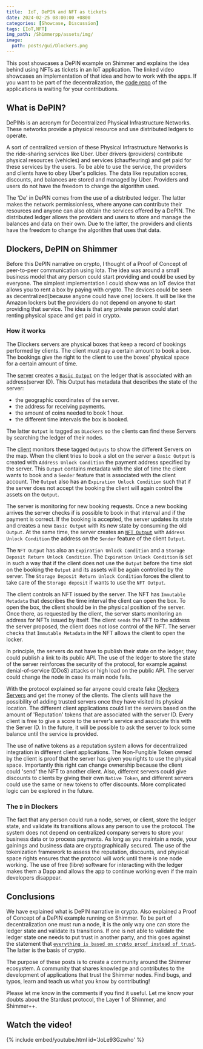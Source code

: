 ```yaml
---
title:  IoT, DePIN and NFT as tickets
date: 2024-02-25 08:00:00 +0800
categories: [Showcase, Discussion]
tags: [IoT,NFT]
img_path: /Shimmerpp/assets/img/
image:
  path: posts/gui/Dlockers.png
---
```


This post showcases a DePIN example on Shimmer and explains the idea behind using NFTs as tickets in an IoT application.
The linked video showcases an implementation of that idea and how to work with the apps.
If you want to be part of the decentralization, the [code repo](https://github.com/EddyTheCo/DLockers) of the applications is waiting for your contributions.

## What is DePIN?

DePINs is an acronym for Decentralized Physical Infrastructure Networks. 
These networks provide a physical resource and use distributed ledgers to operate.

A sort of centralized version of these Physical Infrastructure Networks is the ride-sharing services like Uber.
Uber drivers (providers) contribute physical resources (vehicles) and services (chauffeuring) and get paid for these services by the users.
To be able to use the service, the providers and clients have to obey Uber's policies.
The data like reputation scores, discounts, and balances  are stored and managed by Uber.
Providers and users do not have the freedom to change the algorithm used.

The 'De' in DePIN comes from the use of a distributed ledger.
The latter makes the network permissionless, where anyone can contribute their resources and anyone 
can also obtain the services offered by a DePIN.
The distributed ledger allows the providers and users to store and manage the balances and data on their own.
Due to the latter, the providers and clients have the freedom to change the algorithm that uses that data. 


## Dlockers, DePIN on Shimmer

Before this DePIN narrative on crypto, I thought of a Proof of Concept of peer-to-peer communication using Iota.
The idea was around a small business model that any person could start providing and could be used by everyone.
The simplest implementation I could show was an IoT device that allows you to rent a box by paying with crypto.
The devices could be seen as decentralized(because anyone could have one) lockers. 
It will be like the Amazon lockers but the providers do not depend on anyone to start providing that service.
The idea is that any private person could start renting physical space and get paid in crypto.
 
### How it works

The Dlockers servers are physical boxes that keep a record of bookings performed by clients.
The client must pay a certain amount to book a box.
The bookings give the right to the client to use the boxes' physical space for a certain amount of time.

The [server](https://github.com/EddyTheCo/DLockers/tree/main/Server) creates a [`Basic Output`](https://wiki.iota.org/tips/tips/TIP-0018/#basic-output) on the ledger that is associated with an address(server ID).
This Output has metadata that describes the state of the server:

- the geographic coordinates of the server.
- the address for receiving payments.
- the amount of coins needed to book 1 hour.
- the different time intervals the box is booked.

The latter `Output` is tagged as `DLockers` so the clients can find these Servers by searching the ledger of their nodes.

The [client](https://github.com/EddyTheCo/DLockers/tree/main/Client) monitors these tagged `Outputs` to show the different Servers on the map.
When the client tries to book a slot on the server a `Basic Output` is created with `Address Unlock Condition` the payment address specified by the server.
This `Output` contains metadata with the slot of time the client wants to book and a `Sender` feature that is associated with the client account.
The `Output` also has an `Expiration Unlock Condition` such that if the server does not accept the booking the client will again control the assets on the `Output`.

The server is monitoring for new booking requests.
Once a new booking arrives the server checks if is possible to book in that interval and if the payment is correct.
If the booking is accepted, the server updates its state and creates a new `Basic Output` with its new state by consuming the old `Output`.
At the same time, the server creates an [`NFT Output`](https://wiki.iota.org/tips/tips/TIP-0018/#nft-output) with `Address Unlock Condition`
the address on the `Sender` feature of the client `Output`. 

The `NFT Output` has also an `Expiration Unlock Condition` and a `Storage Deposit Return Unlock Condition`.
The `Expiration Unlock Condition` is set in such a way that if the client does not use the `Output` before the time slot on the booking the `Output` and its assets will be again controlled by the server.
The `Storage Deposit Return Unlock Condition` forces the client to take care of the `Storage deposit` if wants to use the `NFT Output`.

The client controls an NFT issued by the server.
The NFT has `Immutable Metadata` that describes the time interval the client can open the box. 
To open the box, the client should be in the physical position of the server.
Once there, as requested by the client, the server starts monitoring an address for NFTs issued by itself.
The client `sends` the NFT to the address the server proposed, the client does not lose control of the NFT.
The server checks that `Immutable Metadata` in the NFT allows the client to open the locker.

In principle, the servers do not have to publish their state on the ledger, they could publish a link to its public API.
The use of the ledger to store the state of the server reinforces the security of the protocol, for example against denial-of-service (DDoS) attacks or high load on the public API.
The server could change the node in case its main node fails.

With the protocol explained so far anyone could create fake [Dlockers Servers](https://eddytheco.github.io/DLockers/MockupServer/) and get the money of the clients.
The clients will have the possibility of adding trusted servers once they have visited its physical location.
The different client applications could  list the servers based on the amount of 'Reputation' tokens that are associated with the server ID.
Every client is free to give a score to the server's service and associate this with the Server ID.
In the future, it will be possible to ask the server to lock some balance until the service is provided.

The use of native tokens as a reputation system allows for decentralized integration in different client applications.
The Non-Fungible Token owned by the client is proof that the server has given you rights to use the physical space.
Importantly this right can change ownership because the client could 'send' the NFT to another client.
Also, different servers could give discounts to clients by giving their own `Native Token`, and different servers could use
the same or new tokens to offer  discounts. 
More complicated logic can be explored in the future.


### The `D` in Dlockers

The fact that any person could run a node, server, or client, 
store the ledger state, and validate its transitions allows any person to use the protocol.
The system does not depend on centralized company servers to store your business data or to process payments.
As long as you maintain a node, your gainings and business data are cryptographically secured.
The use of the tokenization framework to assess the reputation, discounts, and physical space rights 
ensures that the protocol will work until there is one node working.
The use of free (libre) software for interacting with the ledger makes them a Dapp and allows the app to continue working even if the main developers disappear.


## Conclusions

We have explained what is DePIN narrative in crypto.
Also explained a Proof of Concept of a DePIN example running on Shimmer.
To be part of decentralization one must run a node, it is the only way one can store the ledger state and validate its transitions.
If one is not able to validate the ledger state one needs to put trust in another party, and this goes against the statement that [`everything is based on crypto proof instead of trust`](https://mmalmi.github.io/satoshi/).
The latter is the basis of crypto.

The purpose of these posts is to create a community around the Shimmer ecosystem.
A community that shares knowledge and contributes to the development of applications that trust the Shimmer nodes.
Find bugs, and typos, learn and teach us what you know by contributing!


Please let me know in the comments if you find it useful. Let me know your doubts about the Stardust protocol, the Layer 1 of Shimmer, and Shimmer++.



## Watch the video!
{% include embed/youtube.html id='JoLe93Gzwho' %}
